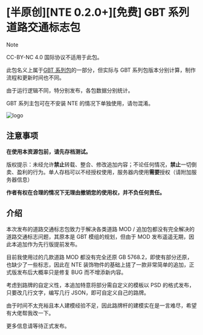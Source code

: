 # \[半原创\]\[NTE 0.2.0+\]\[免费\] GBT 系列道路交通标志包

> [!NOTE]
> CC-BY-NC 4.0 国际协议不适用于此包。

此包名义上属于[GBT 系列包](https://www.mtrbbs.top/thread-6274-1-1.html)的一部分，但实际与 GBT 系列包版本分别计算，制作流程和更新时间也不同。

由于运行逻辑不同，特分别发布，各包数据分别统计。

GBT 系列主包可在不安装 NTE 的情况下单独使用，请勿混淆。

![logo](//drive.gteh.top/api/raw/?path=/GBT%20%E7%B3%BB%E5%88%97%E8%BF%BD%E5%8A%A0%E5%8C%85/img/banner.png)

## 注意事项 

**在使用本资源包前，请先存档测试。**

版权提示：未经允许**禁止**转载、整合、修改追加内容；不论任何情况，**禁止**一切倒卖、盈利的行为。单人存档可以不经授权使用，服务器内使用**需要**授权（请附加服务器信息）

**作者有权在合理的情况下无理由撤销您的使用权，并不负任何责任。**

## 介绍

本次发布的道路交通标志包致力于解决各类道路 MOD / 追加包都没有完全解决的道路交通标志问题，其原本是 GBT 模组的规划，但由于 MOD 发布遥遥无期，因此本追加作为先行版提前发布。

目前我使用过的几款道路 MOD 都没有完全还原 GB 5768.2，即使有部分还原，也缺少了一些标志，因此在 NTE 装饰物件的基础上搓了一款非常简单的追加，正式版发布后大概率只是修复 BUG 而不增添新内容。

考虑到路牌的自定义性，本追加特意将部分需自定义的模板以 PSD 的格式发布，只要改几行文字，编写几行 JSON，即可自定义自己的路牌。

由于时间不太充裕且本人建模经验不足，因此路牌杆的建模实在是一言难尽，希望有大佬帮我改一下。

更多信息请等待正式发布。